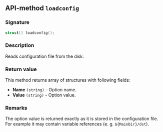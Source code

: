 ## API-method `loadconfig`

### Signature
``` c++
struct[] loadconfig();
```

### Description
Reads configuration file from the disk.

### Return value
This method returns array of structures with following fields:

- **Name** `(string)` - Option name.
- **Value** `(string)` - Option value.

### Remarks
The option value is returned exactly as it is stored in the configuration file. For example it may contain variable references (e. g. `${MainDir}/dst`).
